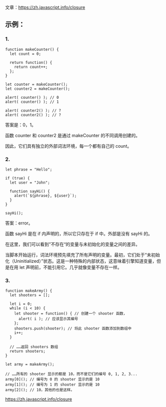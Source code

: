 文章：https://zh.javascript.info/closure

## 示例：
### 1. 
```
function makeCounter() {
  let count = 0;

  return function() {
    return count++;
  };
}

let counter = makeCounter();
let counter2 = makeCounter();

alert( counter() ); // 0
alert( counter() ); // 1

alert( counter2() ); // ?
alert( counter2() ); // ?
```
答案是：0，1。

函数 counter 和 counter2 是通过 makeCounter 的不同调用创建的。

因此，它们具有独立的外部词法环境，每一个都有自己的 count。

### 2.
```
let phrase = "Hello";

if (true) {
  let user = "John";

  function sayHi() {
    alert(`${phrase}, ${user}`);
  }
}

sayHi();
```
答案：error。

函数 sayHi 是在 if 内声明的，所以它只存在于 if 中。外部是没有 sayHi 的。

在这里，我们可以看到”不存在“的变量与未初始化的变量之间的差异。

当脚本开始运行，词法环境预先填充了所有声明的变量。最初，它们处于“未初始化（Uninitialized）”状态。这是一种特殊的内部状态，这意味着引擎知道变量，但是在用 let 声明前，不能引用它。几乎就像变量不存在一样。

### 3. 
```
function makeArmy() {
  let shooters = [];

  let i = 0;
  while (i < 10) {
    let shooter = function() { // 创建一个 shooter 函数，
      alert( i ); // 应该显示其编号
    };
    shooters.push(shooter); // 将此 shooter 函数添加到数组中
    i++;
  }

  // ……返回 shooters 数组
  return shooters;
}

let army = makeArmy();

// ……所有的 shooter 显示的都是 10，而不是它们的编号 0, 1, 2, 3...
army[0](); // 编号为 0 的 shooter 显示的是 10
army[1](); // 编号为 1 的 shooter 显示的是 10
army[2](); // 10，其他的也是这样。
```
https://zh.javascript.info/closure